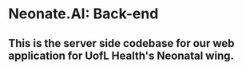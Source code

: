 # Neonate.AI: Back-end
## This is the server side codebase for our web application for UofL Health's Neonatal wing.